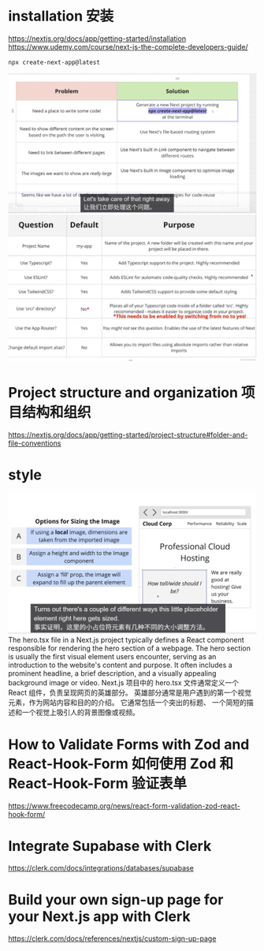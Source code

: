 # installation 安装
https://nextjs.org/docs/app/getting-started/installation  
https://www.udemy.com/course/next-js-the-complete-developers-guide/  

```bash
npx create-next-app@latest
```
![1.png](docs%2F1.png)
![2.png](docs%2F2.png)

# Project structure and organization 项目结构和组织
https://nextjs.org/docs/app/getting-started/project-structure#folder-and-file-conventions  

# style
![3.png](docs%2F3.png)
The hero.tsx file in a Next.js project typically defines a React component responsible 
for rendering the hero section of a webpage. The hero section is usually the first visual 
element users encounter, serving as an introduction to the website's content and purpose. 
It often includes a prominent headline, a brief description, and a visually appealing 
background image or video.
Next.js 项目中的 hero.tsx 文件通常定义一个 React 组件，负责呈现网页的英雄部分。 
英雄部分通常是用户遇到的第一个视觉元素，作为网站内容和目的的介绍。 它通常包括一个突出的标题、
一个简短的描述和一个视觉上吸引人的背景图像或视频。

# How to Validate Forms with Zod and React-Hook-Form 如何使用 Zod 和 React-Hook-Form 验证表单
https://www.freecodecamp.org/news/react-form-validation-zod-react-hook-form/  

# Integrate Supabase with Clerk
https://clerk.com/docs/integrations/databases/supabase  

# Build your own sign-up page for your Next.js app with Clerk 
https://clerk.com/docs/references/nextjs/custom-sign-up-page 

